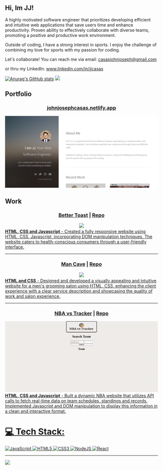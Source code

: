 ## Hi, Im JJ!

A highly motivated software engineer that prioritizes developing efficient and intuitive web applications that save users time and enhance productivity. Proven ability to effectively collaborate with diverse teams, promoting a positive and productive work environment. 

Outside of coding, I have a strong interest in sports. I enjoy the challenge of combining my love for sports with my passion for coding.

Let's collaborate! You can reach me via email: casasjohnjoseph@gmail.com

or thru my LinkedIn: www.linkedin.com/in/jjcasas

<!-- Github stats from https://github.com/anuraghazra/github-readme-stats -->
[![Anurag's GitHub stats](https://github-readme-stats.vercel.app/api?username=jjbcasas&show_icons=true&theme=radical)](https://github.com/jjbcasas/github-readme-stats)
![](https://github-readme-streak-stats.herokuapp.com/?user=jjbcasas&theme=dark&hide_border=false)

## Portfolio
<h3 align="center">
 <strong><a href="https://johnjosephcasas.netlify.app">johnjosephcasas.netlify.app</a></strong>
</h3>
<div align="center">
 <a href="https://johnjosephcasas.netlify.app">
 <picture>
  <img width="561" alt="image" src="https://github.com/jjbcasas/jjbcasas/blob/de5384482771e8ceb7fc2ee209cd3b642c470b93/Screenshot%20Portfolio.png">
 </picture>
 </a>
</div>

## Work
<h3 align="center">
 <strong><a href="https://bettertoast.netlify.app">Better Toast</a></strong> | <a href="https://github.com/jjbcasas/better-toast">Repo</a>
</h3>
<div align="center">
 <a href="https://bettertoast.netlify.app">
 <img src="https://github.com/jjbcasas/better-toast/blob/c7cb318fc5dafe2a63c25288f0e657d1e3a5655d/better-toast.gif"
 </a>
</div>
<strong>HTML, CSS and Javascript</strong> - Created a fully responsive website using HTML, CSS, Javascript, incorporating DOM manipulation techniques. The website caters to health-conscious consumers through a user-friendly interface.

---

<h3 align="center">
 <strong><a href="https://mancaveshop.netlify.app">Man Cave</a></strong> | <a href="https://github.com/jjbcasas/man-cave">Repo</a>
</h3>
<div align="center">
 <a href="https://mancaveshop.netlify.app">
 <img src="https://github.com/jjbcasas/jjbcasas/blob/de5384482771e8ceb7fc2ee209cd3b642c470b93/man-cave.gif"
 </a>
</div>
<strong>HTML and CSS</strong> - Designed and developed a visually appealing and intuitive website for a men's grooming salon using HTML, CSS, enhancing the client experience with a clear service description and showcasing the quality of work and salon experience.

---

<h3 align="center">
 <strong><a href="https://nbavstracker.netlify.app">NBA vs Tracker</a></strong> | <a href="#">Repo</a>
</h3>
<div align="center">
 <a href="https://nbavstracker.netlify.app">
 <img src="https://github.com/jjbcasas/jjbcasas/blob/de5384482771e8ceb7fc2ee209cd3b642c470b93/nbavstracker.gif"
 </a>
</div>
<strong>HTML, CSS and Javascript</strong> - Built a dynamic NBA website that utilizes API calls to fetch real-time data on team schedules, standings and records. Implemented Javascript and DOM manipulation to display this information in a clean and interactive format.



# 💻 Tech Stack:
![JavaScript](https://img.shields.io/badge/javascript-%23323330.svg?style=for-the-badge&logo=javascript&logoColor=%23F7DF1E) ![HTML5](https://img.shields.io/badge/html5-%23E34F26.svg?style=for-the-badge&logo=html5&logoColor=white) ![CSS3](https://img.shields.io/badge/css3-%231572B6.svg?style=for-the-badge&logo=css3&logoColor=white) ![NodeJS](https://img.shields.io/badge/node.js-6DA55F?style=for-the-badge&logo=node.js&logoColor=white) ![React](https://img.shields.io/badge/react-%2320232a.svg?style=for-the-badge&logo=react&logoColor=%2361DAFB)

---
[![](https://visitcount.itsvg.in/api?id=jjbcasas&icon=0&color=0)](https://visitcount.itsvg.in)

<!-- Proudly created with GPRM ( https://gprm.itsvg.in ) -->

<!--
**jjbcasas/jjbcasas** is a ✨ _special_ ✨ repository because its `README.md` (this file) appears on your GitHub profile.

Here are some ideas to get you started:

- 🔭 I’m currently working on ...
- 🌱 I’m currently learning ...
- 👯 I’m looking to collaborate on ...
- 🤔 I’m looking for help with ...
- 💬 Ask me about ...
- 📫 How to reach me: ...
- 😄 Pronouns: ...
- ⚡ Fun fact: ...
-->
